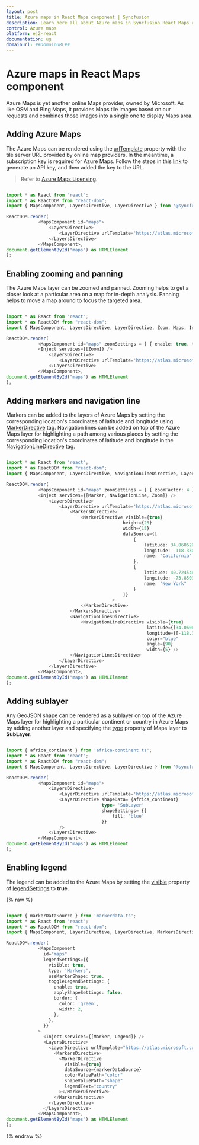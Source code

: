 ```yaml
---
layout: post
title: Azure maps in React Maps component | Syncfusion
description: Learn here all about Azure maps in Syncfusion React Maps component of Syncfusion Essential JS 2 and more.
control: Azure maps 
platform: ej2-react
documentation: ug
domainurl: ##DomainURL##
---
```


# Azure maps in React Maps component

Azure Maps is yet another online Maps provider, owned by Microsoft. As like OSM and Bing Maps, it provides Maps tile images based on our requests and combines those images into a single one to display Maps area.

## Adding Azure Maps

The Azure Maps can be rendered using the [urlTemplate](https://ej2.syncfusion.com/react/documentation/api/maps/layerSettingsModel/#urltemplate) property with the tile server URL provided by online map providers. In the meantime, a subscription key is required for Azure Maps. Follow the steps in this [link](https://docs.microsoft.com/en-us/azure/search/search-security-api-keys) to generate an API key, and then added the key to the URL.

>Refer to [Azure Maps Licensing](https://azure.microsoft.com/en-in/support/legal/).

```ts

import * as React from "react";
import * as ReactDOM from "react-dom";
import { MapsComponent, LayersDirective, LayerDirective } from '@syncfusion/ej2-react-maps';

ReactDOM.render(
            <MapsComponent id="maps">
                <LayersDirective>
                    <LayerDirective urlTemplate='https://atlas.microsoft.com/map/imagery/png?subscription-key=Your-Key &api-version=1.0&style=satellite&zoom=level&x=tileX&y=tileY' />
                </LayersDirective>
            </MapsComponent>,
document.getElementById("maps") as HTMLElement
);

```

## Enabling zooming and panning

The Azure Maps layer can be zoomed and panned. Zooming helps to get a closer look at a particular area on a map for in-depth analysis. Panning helps to move a map around to focus the targeted area.

```ts

import * as React from "react";
import * as ReactDOM from "react-dom";
import { MapsComponent, LayersDirective, LayerDirective, Zoom, Maps, Inject } from '@syncfusion/ej2-react-maps';

ReactDOM.render(
            <MapsComponent id="maps" zoomSettings = { { enable: true, toolbars: ['Zoom', 'ZoomIn', 'ZoomOut', 'Pan', 'Reset']} }>
            <Inject services={[Zoom]} />
                <LayersDirective>
                    <LayerDirective urlTemplate='https://atlas.microsoft.com/map/imagery/png?subscription-key=Your-Key &api-version=1.0&style=satellite&zoom=level&x=tileX&y=tileY' />
                </LayersDirective>
            </MapsComponent>,
document.getElementById("maps") as HTMLElement
);

```

## Adding markers and navigation line

Markers can be added to the layers of Azure Maps by setting the corresponding location's coordinates of latitude and longitude using [MarkerDirective](https://ej2.syncfusion.com/react/documentation/api/maps/layerSettingsModel/#markersettings) tag. Navigation lines can be added on top of the Azure Maps layer for highlighting a path among various places by setting the corresponding location's coordinates of latitude and longitude in the [NavigationLineDirective](https://ej2.syncfusion.com/react/documentation/api/maps/layerSettingsModel/#navigationlinesettings) tag.

```ts

import * as React from "react";
import * as ReactDOM from "react-dom";
import { MapsComponent, LayersDirective, NavigationLineDirective, LayerDirective, Zoom, MarkersDirective, NavigationLine, NavigationLinesDirective, MarkerDirective, Marker, Inject, Maps } from '@syncfusion/ej2-react-maps';

ReactDOM.render(
            <MapsComponent id="maps" zoomSettings = { { zoomFactor: 4 } } centerPosition = {{ latitude: 29.394708, longitude: -94.954653}}>
            <Inject services={[Marker, NavigationLine, Zoom]} />
                <LayersDirective>
                    <LayerDirective urlTemplate='https://atlas.microsoft.com/map/imagery/png?subscription-key=Your-Key &api-version=1.0&style=satellite&zoom=level&x=tileX&y=tileY'>
                        <MarkersDirective>
                            <MarkerDirective visible={true}
                                            height={25}
                                            width={15}
                                            dataSource={[
                                                {
                                                    latitude: 34.060620,
                                                    longitude: -118.330491,
                                                    name: "California"
                                                },
                                                {
                                                    latitude: 40.724546,
                                                    longitude: -73.850344,
                                                    name: "New York"
                                                }
                                            ]}
                                        >
                            </MarkerDirective>
                        </MarkersDirective>
                        <NavigationLinesDirective>
                            <NavigationLineDirective visible={true}
                                                     latitude={[34.060620, 40.724546]}
                                                     longitude={[-118.330491,-73.850344]}
                                                     color="blue"
                                                     angle={90}
                                                     width={5} />
                        </NavigationLinesDirective>
                    </LayerDirective>
                </LayersDirective>
            </MapsComponent>,
document.getElementById("maps") as HTMLElement
);

```

## Adding sublayer

Any GeoJSON shape can be rendered as a sublayer on top of the Azure Maps layer for highlighting a particular continent or country in Azure Maps by adding another layer and specifying the [type](https://ej2.syncfusion.com/react/documentation/api/maps/layerSettingsModel/#type) property of Maps layer to **SubLayer**.

```ts

import { africa_continent } from 'africa-continent.ts';
import * as React from "react";
import * as ReactDOM from "react-dom";
import { MapsComponent, LayersDirective, LayerDirective } from '@syncfusion/ej2-react-maps';

ReactDOM.render(
            <MapsComponent id="maps">
                <LayersDirective>
                    <LayerDirective urlTemplate='https://atlas.microsoft.com/map/imagery/png?subscription-key=Your-Key &api-version=1.0&style=satellite&zoom=level&x=tileX&y=tileY' />
                    <LayerDirective shapeData= {africa_continent}
                                    type= 'SubLayer'
                                    shapeSettings= {{
                                        fill: 'blue'
                                    }}
                    />
                </LayersDirective>
            </MapsComponent>,
document.getElementById("maps") as HTMLElement
);

```

## Enabling legend

The legend can be added to the Azure Maps by setting the [visible](https://ej2.syncfusion.com/react/documentation/api/maps/legendSettingsModel/#visible) property of [legendSettings](https://ej2.syncfusion.com/react/documentation/api/maps/legendSettingsModel) to **true**.

{% raw %}

```ts

import { markerDataSource } from 'markerdata.ts';
import * as React from "react";
import * as ReactDOM from "react-dom";
import { MapsComponent, LayersDirective, LayerDirective, MarkersDirective, MarkerDirective, Marker, Legend, Inject } from '@syncfusion/ej2-react-maps';

ReactDOM.render(
            <MapsComponent
              id="maps"
              legendSettings={{
                visible: true,
                type: 'Markers',
                useMarkerShape: true,
                toggleLegendSettings: {
                  enable: true,
                  applyShapeSettings: false,
                  border: {
                    color: 'green',
                    width: 2,
                  },
                },
              }}
            >
              <Inject services={[Marker, Legend]} />
              <LayersDirective>
                <LayerDirective urlTemplate="https://atlas.microsoft.com/map/imagery/png?subscription-key=Your-Key &api-version=1.0&style=satellite&zoom=level&x=tileX&y=tileY">
                  <MarkersDirective>
                    <MarkerDirective
                      visible={true}
                      dataSource={markerDataSource}
                      colorValuePath="color"
                      shapeValuePath="shape"
                      legendText="country"
                    ></MarkerDirective>
                  </MarkersDirective>
                </LayerDirective>
              </LayersDirective>
            </MapsComponent>,
document.getElementById("maps") as HTMLElement
);

```
{% endraw %}